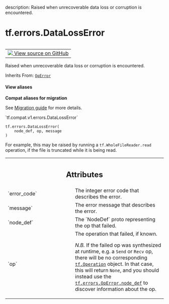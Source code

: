 description: Raised when unrecoverable data loss or corruption is encountered.

<div itemscope itemtype="http://developers.google.com/ReferenceObject">
<meta itemprop="name" content="tf.errors.DataLossError" />
<meta itemprop="path" content="Stable" />
<meta itemprop="property" content="__init__"/>
</div>

# tf.errors.DataLossError

<!-- Insert buttons and diff -->

<table class="tfo-notebook-buttons tfo-api nocontent" align="left">
<td>
  <a target="_blank" href="https://github.com/tensorflow/tensorflow/blob/r2.3/tensorflow/python/framework/errors_impl.py#L473-L485">
    <img src="https://www.tensorflow.org/images/GitHub-Mark-32px.png" />
    View source on GitHub
  </a>
</td>
</table>



Raised when unrecoverable data loss or corruption is encountered.

Inherits From: [`OpError`](../../tf/errors/OpError.md)

<section class="expandable">
  <h4 class="showalways">View aliases</h4>
  <p>
<b>Compat aliases for migration</b>
<p>See
<a href="https://www.tensorflow.org/guide/migrate">Migration guide</a> for
more details.</p>
<p>`tf.compat.v1.errors.DataLossError`</p>
</p>
</section>

<pre class="devsite-click-to-copy prettyprint lang-py tfo-signature-link">
<code>tf.errors.DataLossError(
    node_def, op, message
)
</code></pre>



<!-- Placeholder for "Used in" -->

For example, this may be raised by running a
`tf.WholeFileReader.read`
operation, if the file is truncated while it is being read.




<!-- Tabular view -->
 <table class="responsive fixed orange">
<colgroup><col width="214px"><col></colgroup>
<tr><th colspan="2"><h2 class="add-link">Attributes</h2></th></tr>

<tr>
<td>
`error_code`
</td>
<td>
The integer error code that describes the error.
</td>
</tr><tr>
<td>
`message`
</td>
<td>
The error message that describes the error.
</td>
</tr><tr>
<td>
`node_def`
</td>
<td>
The `NodeDef` proto representing the op that failed.
</td>
</tr><tr>
<td>
`op`
</td>
<td>
The operation that failed, if known.

*N.B.* If the failed op was synthesized at runtime, e.g. a `Send`
or `Recv` op, there will be no corresponding
<a href="../../tf/Operation.md"><code>tf.Operation</code></a>
object.  In that case, this will return `None`, and you should
instead use the <a href="../../tf/errors/OpError.md#node_def"><code>tf.errors.OpError.node_def</code></a> to
discover information about the op.
</td>
</tr>
</table>




